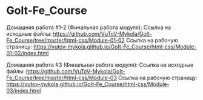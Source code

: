 # GoIt-Fe_Course

Домашняя работа #1-2 (Финальная работа модуля):
   Ссылка на исходные файлы:
   https://github.com/VuToV-Mykola/GoIt-Fe_Course/tree/master/html-css/Module-01-02
   Ссылка на рабочую страницу:
   https://vutov-mykola.github.io/GoIt-Fe_Course/html-css/Module-01-02/index.html

Домашняя работа #3 (Финальная работа модуля):
   Ссылка на исходные файлы:
   https://github.com/VuToV-Mykola/GoIt-Fe_Course/tree/master/html-css/Module-03
   Ссылка на рабочую страницу:
   https://vutov-mykola.github.io/GoIt-Fe_Course/html-css/Module-03/index.html

